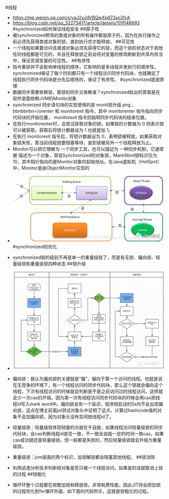 #线程
* https://mp.weixin.qq.com/s/yaJ2vJdVBQwXp873xo2fcA
* https://blog.csdn.net/qq_32273417/article/details/109148693
#synchronized如何保证线程安全
##原子性
* 被synchronized修饰的类或对象的所有操作都是原子的，因为在执行操作之前必须先获得类或对象的锁，直到执行完才能释放。
##可见性
* 一个线程如果要访问该类或对象必须先获得它的锁，而这个锁的状态对于其他任何线程都是可见的，并且在释放锁之前会将对变量的修改刷新到共享内存当中，保证资源变量的可见性。
##有序性
* 指令重排并不会影响单线程的顺序，它影响的是多线程并发执行的顺序性。synchronized保证了每个时刻都只有一个线程访问同步代码块，也就确定了线程执行同步代码块是分先后顺序的，保证了有序性。
#synchronized底层原理
* 数据同步需要依赖锁，那锁的同步又依赖谁？synchronized给出的答案是在软件层面依赖JVM的Monito对象
* synchronized 同步语句块的实现使用的是 monit锁升级.png...  bbnbbnbn=/orenter 和 monitorexit 指令，其中 monitorenter 指令指向同步代码块的开始位置， monitorexit 指令则指明同步代码块的结束位置。
* 在执行monitorenter时，会尝试获取对象的锁，如果锁的计数器为 0 则表示锁可以被获取，获取后将锁计数器设为 1 也就是加 1。
* 在执行 monitorexit 指令后，将锁计数器设为 0，表明锁被释放。如果获取对象锁失败，那当前线程就要阻塞等待，直到锁被另外一个线程释放为止。
* Monitor可以把它理解为 一个同步工具，也可以描述为 一种同步机制，它通常被 描述为一个对象，常说Synchronized的对象锁，MarkWord锁标识位为10，其中指针指向的是Monitor对象的起始地址。在Java虚拟机（HotSpot）中，Monitor是由ObjectMonitor实现的
- ![img.png](synchonize.png)
#synchronized的优化
* synchronized锁的级别不再是单一的重量级锁了，而是有无锁、偏向锁、轻量级锁和重量级锁四种状态
##锁升级
- ![img.png](img/锁升级过程.png)
* 偏向锁：我认为偏向锁的关键就是“偏”，偏向于第一个访问的线程。也就是说在无竞争的环境下，有一个线程访问的同步代码块，那么这个锁就会偏向这个线程，下次有线程访问的时候就会判断是不是之前访问过的线程访问，这样就会少一次cas的开销。因为第一次有线程访问同步代码块的时候会用cas把线程id写入mark word中。偏向锁会有一个延迟，程序刚启动的5s内不会出现偏向锁，这点在博主前面jol测试对象头中证明了这点，计算过hashcode值的对象不会加偏向锁，因为对象头没有空间放线程id了。
  
* 轻量级锁：轻量级锁体现轻量的点就在于自旋，如果线程访问轻量级锁的同步代码块，会cas判断线程id是否一致，不一致会自旋一定的时间一致cas，如果cas成功就还是轻量级锁。但一般都是失败的，然后轻量级锁就会升级为重量级锁。
  
* 重量级锁：jvm层面的两个标识，加锁解锁都会阻塞其他线程。
##锁消除
* 利用逃逸分析技术判断锁对象是否只被一个线程访问，如果是的话就取消上锁的过程
##锁粗化
* 循环环整个过程都在频繁加锁和释放锁，非常耗费性能，因此JIT将会把加锁的过程优化到for循环外面，如下面的代码所示，这就是锁粗化的过程。